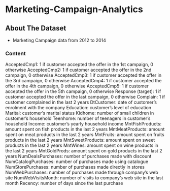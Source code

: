 # Marketing-Campaign-Analytics
## About The Dataset
- Marketing Campaign data from 2012 to 2014
### Content 
AcceptedCmp1: 1 if customer accepted the offer in the 1st campaign, 0 otherwise
AcceptedCmp2: 1 if customer accepted the offer in the 2nd campaign, 0 otherwise
AcceptedCmp3: 1 if customer accepted the offer in the 3rd campaign, 0 otherwise
AcceptedCmp4: 1 if customer accepted the offer in the 4th campaign, 0 otherwise
AcceptedCmp5: 1 if customer accepted the offer in the 5th campaign, 0 otherwise
Response (target): 1 if customer accepted the offer in the last campaign, 0 otherwise
Complain: 1 if customer complained in the last 2 years
DtCustomer: date of customer’s enrolment with the company
Education: customer’s level of education
Marital: customer’s marital status
Kidhome: number of small children in customer’s household
Teenhome: number of teenagers in customer’s household
Income: customer’s yearly household income
MntFishProducts: amount spent on fish products in the last 2 years
MntMeatProducts: amount spent on meat products in the last 2 years
MntFruits: amount spent on fruits products in the last 2 years
MntSweetProducts: amount spent on sweet products in the last 2 years
MntWines: amount spent on wine products in the last 2 years
MntGoldProds: amount spent on gold products in the last 2 years
NumDealsPurchases: number of purchases made with discount
NumCatalogPurchases: number of purchases made using catalogue
NumStorePurchases: number of purchases made directly in stores
NumWebPurchases: number of purchases made through company’s web site
NumWebVisitsMonth: number of visits to company’s web site in the last month
Recency: number of days since the last purchase


